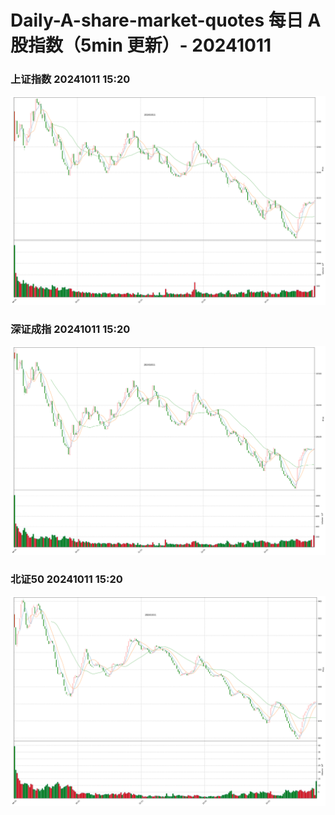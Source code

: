 
# Daily-A-share-market-quotes 每日 A 股指数（5min 更新）- 20241011

### 上证指数 20241011 15:20
![](./fig/2024/10/20241011-sh000001.png)

### 深证成指 20241011 15:20
![](./fig/2024/10/20241011-sz399001.png)

### 北证50 20241011 15:20
![](./fig/2024/10/20241011-bj899050.png)
